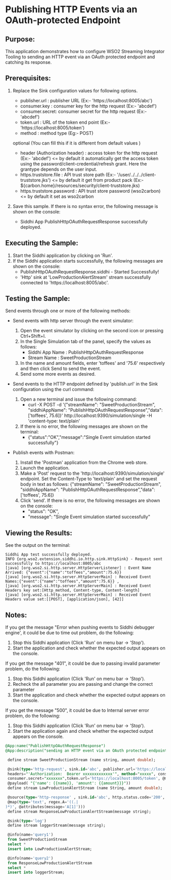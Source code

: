 # Publishing HTTP Events via an OAuth-protected Endpoint

## Purpose:
This application demonstrates how to configure WSO2 Streaming Integrator Tooling to sending an HTTP event via an OAuth
protected endpoint and catching its response.
## Prerequisites:
1. Replace the Sink configuration values for following options.
    - publisher.url : publisher URL (Ex:- 'https://localhost:8005/abc')
    - consumer.key  : consumer key for the http request (Ex:- 'abcdef')
    - consumer.secret: consumer secret for the http request (Ex:- 'abcdef')
    - token.url     : URL of the token end point (Ex:-'https://localhost:8005/token')
    - method        : method type (Eg:- POST)

    optional (You can fill this if it is different from default values )
    - header (Authorization header)  : access token for the http request (Ex:- 'abcdef') <= by default
    it automatically get the access token using the password/client-credential/refresh grant. Here the 
    grantype depends on the user input.
    - https.truststore.file : API trust store path (Ex:- '/user/../../../client-truststore.jks') <= by default
    it get from product pack (Ex:- ${carbon.home}/resources/security/client-truststore.jks)
    - https.truststore.password :  API trust store password (wso2carbon) <= by default it set as wso2carbon

2. Save this sample. If there is no syntax error, the following message is shown on the console:
    * Siddhi App PublishHttpOAuthRequestResponse successfully deployed.

## Executing the Sample:
1. Start the Siddhi application by clicking on 'Run'.
2. If the Siddhi application starts successfully, the following messages are shown on the console:
    * PublishHttpOAuthRequestResponse.siddhi - Started Successfully!
    * 'Http' sink at 'LowProductionAlertStream' stream successfully connected to 'https://localhost:8005/abc'.

## Testing the Sample:
Send events through one or more of the following methods:
* Send events with http server through the event simulator:
    1. Open the event simulator by clicking on the second icon or pressing Ctrl+Shift+I.
	2. In the Single Simulation tab of the panel, specify the values as follows:
        * Siddhi App Name  : PublishHttpOAuthRequestResponse
        * Stream Name     : SweetProductionStream
    3. In the name and amount fields, enter 'toffees' and '75.6' respectively and then click Send to send the event.
    4. Send some more events as desired.

* Send events to the HTTP endpoint defined by 'publish.url' in the Sink configuration using the curl command:
    1. Open a new terminal and issue the following command:
        * curl -X POST -d '{"streamName": "SweetProductionStream", "siddhiAppName": "PublishHttpOAuthRequestResponse","data": ['toffees', 75.6]}' http://localhost:9390/simulation/single -H 'content-type: text/plain'
    2. If there is no error, the following messages are shown on the terminal:
        *  {"status":"OK","message":"Single Event simulation started successfully"}

* Publish events with Postman:
    1. Install the 'Postman' application from the Chrome web store.
    2. Launch the application.
    3. Make a 'Post' request to the 'http://localhost:9390/simulation/single' endpoint. Set the Content-Type to 'text/plain' and set the request body in text as follows:
	{"streamName": "SweetProductionStream", "siddhiAppName": "PublishHttpOAuthRequestResponse","data": ['toffees', 75.6]}
    4. Click 'send'. If there is no error, the following messages are shown on the console:
        *  "status": "OK",
        *  "message": "Single Event simulation started successfully"

## Viewing the Results:
See the output on the terminal:
```
Siddhi App test successfully deployed.
INFO {org.wso2.extension.siddhi.io.http.sink.HttpSink} - Request sent successfully to https://localhost:8005/abc
[java] [org.wso2.si.http.server.HttpServerListener] : Event Name Arrived: {"event":{"name":"toffees","amount":75.6}}
[java] [org.wso2.si.http.server.HttpServerMain] : Received Event Names:{"event":{"name":"toffees","amount":75.6}} ,
[java] [org.wso2.si.http.server.HttpServerMain] : Received Event Headers key set:[Http_method, Content-type, Content-length]
[java] [org.wso2.si.http.server.HttpServerMain] : Received Event Headers value set:[[POST], [application/json], [42]]
```

## Notes:
If you get the message "Error when pushing events to Siddhi debugger engine', it could be due to time out problem, do the following:
1. Stop this Siddhi application (Click 'Run' on menu bar -> 'Stop').
2. Start the application and check whether the expected output appears on the console.

If you get the message "401", it could be due to passing invalid parameter problem, do the following:
1. Stop this Siddhi application (Click 'Run' on menu bar -> 'Stop').
2. Recheck the all parameter you are passing and change the correct parameter
3. Start the application and check whether the expected output appears on the console.

If you get the message "500", it could be due to Internal server error problem, do the following:
1. Stop this Siddhi application (Click 'Run' on menu bar -> 'Stop').
2. Start the application again and check whether the expected output appears on the console.


```sql
@App:name("PublishHttpOAuthRequestResponse")
@App:description("sending an HTTP event via an OAuth protected endpoint and catching its response.")

 define stream SweetProductionStream (name string, amount double);

 @sink(type='http-request', sink.id='abc', publisher.url='https://localhost:8005/abc',
 headers="'Authorization:  Bearer xxxxxxxxxxxxx'", method="xxxxx", consumer.key="xxxxxx",
 consumer.secret="xxxxxxx",token.url='https://localhost:8005/token', @map(type='json'),
 @payload( "{'name': {{name}}, 'amount': {{amount}}}"))
 define stream LowProductionAlertStream (name String, amount double);

 @source(type='http-response' , sink.id='abc', http.status.code='200',
 @map(type='text', regex.A='((.|
)*)', @attributes(message='A[1]')))
 define stream ResponseLowProductionAlertStream(message string);

 @sink(type='log')
 define stream loggerStream(message string);

 @info(name='query1')
 from SweetProductionStream
 select *
 insert into LowProductionAlertStream;

 @info(name='query2')
 from ResponseLowProductionAlertStream
 select *
 insert into loggerStream;
```